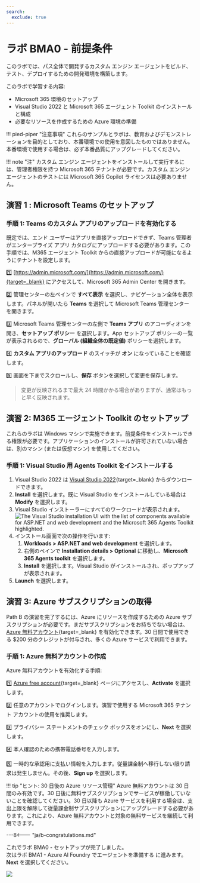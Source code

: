 ```yaml
---
search:
  exclude: true
---
```

# ラボ BMA0 - 前提条件

このラボでは、パス全体で開発するカスタム エンジン エージェントをビルド、テスト、デプロイするための開発環境を構築します。

このラボで学習する内容:

- Microsoft 365 環境のセットアップ
- Visual Studio 2022 と Microsoft 365 エージェント Toolkit のインストールと構成
- 必要なリソースを作成するための Azure 環境の準備

!!! pied-piper "注意事項"
    これらのサンプルとラボは、教育およびデモンストレーションを目的としており、本番環境での使用を意図したものではありません。本番環境で使用する場合は、必ず本番品質にアップグレードしてください。

!!! note "注"
    カスタム エンジン エージェントをインストールして実行するには、管理者権限を持つ Microsoft 365 テナントが必要です。カスタム エンジン エージェントのテストには Microsoft 365 Copilot ライセンスは必要ありません。

## 演習 1 : Microsoft Teams のセットアップ

### 手順 1: Teams のカスタム アプリのアップロードを有効化する

既定では、エンド ユーザーはアプリを直接アップロードできず、Teams 管理者がエンタープライズ アプリ カタログにアップロードする必要があります。この手順では、M365 エージェント Toolkit からの直接アップロードが可能になるようにテナントを設定します。

1️⃣ [https://admin.microsoft.com/](https://admin.microsoft.com/){target=_blank} にアクセスして、Microsoft 365 Admin Center を開きます。

2️⃣ 管理センターの左ペインで **すべて表示** を選択し、ナビゲーション全体を表示します。パネルが開いたら **Teams** を選択して Microsoft Teams 管理センターを開きます。

3️⃣ Microsoft Teams 管理センターの左側で **Teams アプリ** のアコーディオンを開き、**セットアップ ポリシー** を選択します。App セットアップ ポリシーの一覧が表示されるので、**グローバル (組織全体の既定値)** ポリシーを選択します。

4️⃣ **カスタム アプリのアップロード** のスイッチが **オン** になっていることを確認します。

5️⃣ 画面を下までスクロールし、**保存** ボタンを選択して変更を保存します。

> 変更が反映されるまで最大 24 時間かかる場合がありますが、通常はもっと早く反映されます。

<cc-end-step lab="bma0" exercise="1" step="1" />

## 演習 2: M365 エージェント Toolkit のセットアップ

これらのラボは Windows マシンで実施できます。前提条件をインストールできる権限が必要です。アプリケーションのインストールが許可されていない場合は、別のマシン (または仮想マシン) を使用してください。

### 手順 1: Visual Studio 用 Agents Toolkit をインストールする

1. Visual Studio 2022 は [Visual Studio 2022](https://code.visualstudio.com/download){target=_blank} からダウンロードできます。  
1. **Install** を選択します。既に Visual Studio をインストールしている場合は **Modify** を選択します。  
1. Visual Studio インストーラーにすべてのワークロードが表示されます。  
    ![The Visual Studio installation UI with the list of components available for ASP.NET and web development and the Microsoft 365 Agents Toolkit highlighted.](../../../assets/images/agents-sdk/visual-studio-install.png)  
1. インストール画面で次の操作を行います:  
    1. **Workloads > ASP.NET and web development** を選択します。  
    1. 右側のペインで **Installation details > Optional** に移動し、**Microsoft 365 Agents toolkit** を選択します。  
    1. **Install** を選択します。Visual Studio がインストールされ、ポップアップが表示されます。  
1. **Launch** を選択します。

<cc-end-step lab="bma0" exercise="2" step="1" />

## 演習 3: Azure サブスクリプションの取得

Path B の演習を完了するには、Azure にリソースを作成するための Azure サブスクリプションが必要です。まだサブスクリプションをお持ちでない場合は、[Azure 無料アカウント](https://azure.microsoft.com/en-us/pricing/offers/ms-azr-0044p){target=_blank} を有効化できます。30 日間で使用できる $200 分のクレジットが付与され、多くの Azure サービスで利用できます。

### 手順 1: Azure 無料アカウントの作成

Azure 無料アカウントを有効化する手順:

1️⃣ [Azure free account](https://azure.microsoft.com/en-us/pricing/offers/ms-azr-0044p){target=_blank} ページにアクセスし、**Activate** を選択します。

2️⃣ 任意のアカウントでログインします。演習で使用する Microsoft 365 テナント アカウントの使用を推奨します。

3️⃣ プライバシー ステートメントのチェック ボックスをオンにし、**Next** を選択します。

4️⃣ 本人確認のための携帯電話番号を入力します。

5️⃣ 一時的な承認用に支払い情報を入力します。従量課金制へ移行しない限り請求は発生しません。その後、**Sign up** を選択します。

!!! tip "ヒント: 30 日後の Azure リソース管理"
    Azure 無料アカウントは 30 日間のみ有効です。30 日後に無料サブスクリプションでサービスが稼働していないことを確認してください。30 日以降も Azure サービスを利用する場合は、支出上限を解除して従量課金制サブスクリプションにアップグレードする必要があります。これにより、Azure 無料アカウントと対象の無料サービスを継続して利用できます。

<cc-end-step lab="bma0" exercise="3" step="1" />

---8<--- "ja/b-congratulations.md"

これでラボ BMA0 - セットアップが完了しました。  
次はラボ BMA1 - Azure AI Foundry でエージェントを準備する に進みます。**Next** を選択してください。

<cc-next url="../01-agent-in-foundry" />

<img src="https://m365-visitor-stats.azurewebsites.net/copilot-camp/custom-engine/agents-sdk/00-prerequisites--ja" />